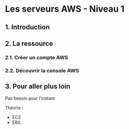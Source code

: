 # Les serveurs AWS - Niveau 1

## 1. Introduction


## 2. La ressource
### 2.1. Créer un compte AWS


### 2.2. Découvrir la console AWS


## 3. Pour aller plus loin
Pas besoin pour l'instant


Théorie :
- EC2
- EBS
